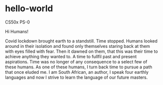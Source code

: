 # hello-world
CS50x  PS-0

Hi Humans!

Covid lockdown brought earth to a standstill. Time stopped. Humans looked around in their isolation and found only themselves staring back at them with eyes filled with fear. Then it dawned on them, that this was their time to achieve anything they wanted to. A time to fullfil past and present aspirations. Time was no longer of any consequence to a select few of these humans. As one of these humans, I turn back time to pursue a path that once eluded me. I am South African, an author, I speak four earthly languages and now I strive to learn the language of our future masters.  
